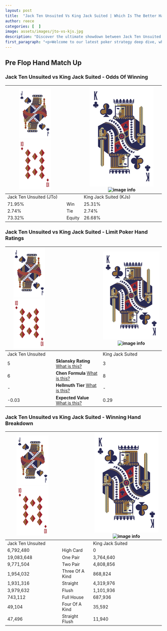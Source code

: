 ```yaml
---
layout: post
title:  "Jack Ten Unsuited Vs King Jack Suited | Which Is The Better Hand In Poker? A Complete Guide"
author: reece
categories: [  ]
image: assets/images/jto-vs-kjs.jpg
description: "Discover the ultimate showdown between Jack Ten Unsuited and King Jack Suited in poker! Uncover the odds, strategies, and scenarios where one hand triumphs over the other. Get ready to up your poker game with this thrilling analysis."
first_paragraph: "<p>Welcome to our latest poker strategy deep dive, where we're pitting two distinct hands against each other in a high-stakes showdown: Jack Ten Unsuited vs King Jack Suited.</p><p>In the dynamic world of poker, every decision counts, and knowing which hand holds the upper hand is key to your success at the table.</p><p>In this article, we'll dissect these two hands, explore the scenarios where one dominates the other, and equip you with the knowledge to make strategic choices that can tip the odds in your favor.</p><p>Get ready to unravel the intriguing dynamics of these poker hands and elevate your game to new heights.</p>"
---
```




[comment]: # (sp0)

## Pre Flop Hand Match Up

<div class="table hand-ratings" markdown="1"> 



### Jack Ten Unsuited vs King Jack Suited - Odds Of Winning


    
| ![image info](assets/images/hand1/J.png) ![image info](assets/images/hand1/To.png) |  | ![image info](assets/images/hand2/K.png) ![image info](assets/images/hand2/Js.png) |
| -------- | -------- | -------- |
| Jack Ten Unsuited (JTo) |  | King Jack Suited (KJs) |
| 71.95% | Win | 25.31% |
| 2.74% | Tie | 2.74% |
| 73.32% | Equity | 26.68% |




[comment]: # (sp1)



### Jack Ten Unsuited vs King Jack Suited - Limit Poker Hand Ratings


    
| ![image info](assets/images/hand1/J.png) ![image info](assets/images/hand1/To.png) |  | ![image info](assets/images/hand2/K.png) ![image info](assets/images/hand2/Js.png) |
| -------- | -------- | -------- |
| Jack Ten Unsuited |  | King Jack Suited |
| 5 | **Sklansky Rating** [What is this?](/sklansky-rating-explained) | 3 |
| 6 | **Chen Formula** [What is this?](/chen-formula-explained) | 8 |
| - | **Hellmuth Tier** [What is this?](/Hellmuth-tier-explained) | - |
| -0.03 | **Expected Value** [What is this?](/expected-value-explained) | 0.29 |




[comment]: # (sp2)



### Jack Ten Unsuited vs King Jack Suited - Winning Hand Breakdown


    
| ![image info](assets/images/hand1/J.png) ![image info](assets/images/hand1/To.png) |  | ![image info](assets/images/hand2/K.png) ![image info](assets/images/hand2/Js.png) |
| -------- | -------- | -------- |
| Jack Ten Unsuited |  | King Jack Suited |
| 6,792,480 | High Card | 0 |
| 19,083,648 | One Pair | 3,764,640 |
| 9,771,504 | Two Pair | 4,808,856 |
| 1,954,032 | Three Of A Kind | 868,824 |
| 1,931,316 | Straight | 4,319,976 |
| 3,979,632 | Flush | 1,101,936 |
| 743,112 | Full House | 687,936 |
| 49,104 | Four Of A Kind | 35,592 |
| 47,496 | Straight Flush | 11,940 |




[comment]: # (sp3)



</div>

[comment]: # (sp4)



[comment]: # (sp5)

